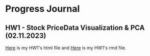 # Progress Journal

## HW1 - Stock PriceData Visualization & PCA (02.11.2023)

[Here]("https://github.com/BU-IE-582/fall-23-oyahobann/blob/main/HW-1.html") is my HW1's html file and [Here]("https://github.com/BU-IE-582/fall-23-oyahobann/blob/main/HW-1.Rmd") is my HW1's rmd file.

```

```

